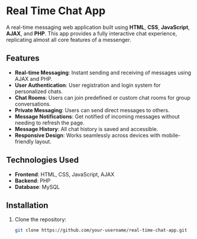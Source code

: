 # Real Time Chat App

A real-time messaging web application built using **HTML**, **CSS**, **JavaScript**, **AJAX**, and **PHP**. This app provides a fully interactive chat experience, replicating almost all core features of a messenger.

## Features

- **Real-time Messaging**: Instant sending and receiving of messages using AJAX and PHP.
- **User Authentication**: User registration and login system for personalized chats.
- **Chat Rooms**: Users can join predefined or custom chat rooms for group conversations.
- **Private Messaging**: Users can send direct messages to others.
- **Message Notifications**: Get notified of incoming messages without needing to refresh the page.
- **Message History**: All chat history is saved and accessible.
- **Responsive Design**: Works seamlessly across devices with mobile-friendly layout.

## Technologies Used

- **Frontend**: HTML, CSS, JavaScript, AJAX
- **Backend**: PHP
- **Database**: MySQL

## Installation

1. Clone the repository:
   ```bash
   git clone https://github.com/your-username/real-time-chat-app.git
